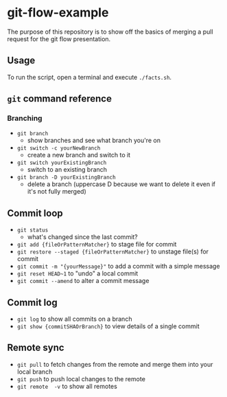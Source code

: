 # git-flow-example

The purpose of this repository is to show off the basics of merging a pull request for the git flow presentation.

## Usage

To run the script, open a terminal and execute `./facts.sh`.

## `git` command reference

### Branching

- `git branch`
	- show branches and see what branch you're on
- `git switch -c yourNewBranch`
	- create a new branch and switch to it
- `git switch yourExistingBranch`
	- switch to an existing branch
- `git branch -D yourExistingBranch`
	- delete a branch (uppercase D because we want to delete it even if it's not fully merged)

## Commit loop

- `git status`
	- what's changed since the last commit?
- `git add {fileOrPatternMatcher}` to stage file for commit
- `git restore --staged {fileOrPatternMatcher}` to unstage file(s) for commit
- `git commit -m "{yourMessage}"` to add a commit with a simple message
- `git reset HEAD~1` to "undo" a local commit
- `git commit --amend` to alter a commit message

## Commit log

- `git log` to show all commits on a branch
- `git show {commitSHAOrBranch}` to view details of a single commit

## Remote sync

- `git pull` to fetch changes from the remote and merge them into your local branch
- `git push` to push local changes to the remote
- `git remote  -v` to show all remotes
